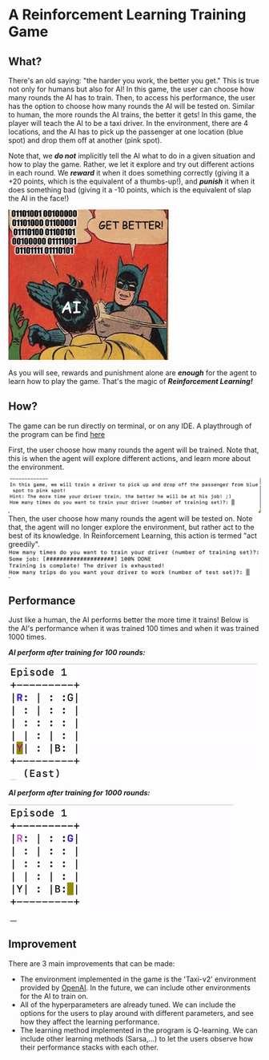 # A Reinforcement Learning Training Game

## What?
There's an old saying: "the harder you work, the better you get." This is true not only for humans but also for AI! In this game, the user can choose how many rounds the AI has to train. Then, to access his performance, the user has the option to choose how many rounds the AI will be tested on. Similar to human, the more rounds the AI trains, the better it gets! In this game, the player will teach the AI to be a taxi driver. In the environment, there are 4 locations, and the AI has to pick up the passenger at one location (blue spot) and drop them off at another (pink spot). 

Note that, we ***do not*** implicitly tell the AI what to do in a given situation and how to play the game. Rather, we let it explore and try out different actions in each round. We ***reward*** it when it does something correctly (giving it a +20 points, which is the equivalent of a thumbs-up!), and ***punish*** it when it does something bad (giving it a -10 points, which is the equivalent of slap the AI in the face!)

![](trainingai.png)

As you will see, rewards and punishment alone are ***enough*** for the agent to learn how to play the game. That's the magic of ***Reinforcement Learning!*** 

## How?
The game can be run directly on terminal, or on any IDE. A playthrough of the program can be find [here](https://www.youtube.com/watch?v=xtqAbc157JQ)

First, the user choose how many rounds the agent will be trained. Note that, this is when the agent will explore different actions, and learn more about the environment. 

![](Screenshot%20Train.png)
Then, the user choose how many rounds the agent will be tested on. Note that, the agent will no longer explore the environment, but rather act to the best of its knowledge. In Reinforcement Learning, this action is termed "act greedily". 
![](Screenshot%20Test.png)
## Performance

Just like a human, the AI performs better the more time it trains! Below is the AI's performance when it was trained 100 times and when it was trained 1000 times. 

***AI perform after training for 100 rounds:***

![](100%20round.gif)

***AI perform after training for 1000 rounds:***

![](1000%20round.gif)

## Improvement
There are 3 main improvements that can be made:
- The environment implemented in the game is the 'Taxi-v2' environment provided by [OpenAI](https://gym.openai.com/envs/#classic_control). In the future, we can include other environments for the AI to train on. 
- All of the hyperparameters are already tuned. We can include the options for the users to play around with different parameters, and see how they affect the learning performance. 
- The learning method implemented in the program is Q-learning. We can include other learning methods (Sarsa,...) to let the users observe how their performance stacks with each other. 



